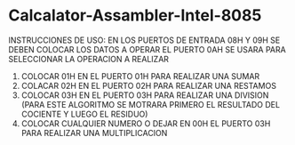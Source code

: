 # Calcalator-Assambler-Intel-8085
INSTRUCCIONES DE USO:
EN LOS PUERTOS DE ENTRADA 08H Y 09H SE DEBEN COLOCAR LOS DATOS A OPERAR
EL PUERTO 0AH SE USARA PARA SELECCIONAR LA OPERACION A REALIZAR
1. COLOCAR 01H EN EL PUERTO 01H PARA REALIZAR UNA SUMAR
2. COLACAR 02H EN EL PUERTO 02H PARA REALIZAR UNA RESTAMOS
3. COLOCAR 03H EN EL PUERTO 03H PARA REALIZAR UNA DIVISION (PARA ESTE ALGORITMO SE MOTRARA PRIMERO EL RESULTADO DEL COCIENTE Y LUEGO EL RESIDUO)
4. COLOCAR CUALQUIER NUMERO O DEJAR EN 00H  EL PUERTO 03H PARA REALIZAR UNA MULTIPLICACION
